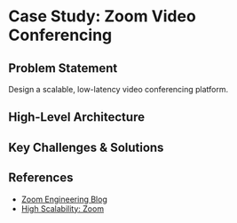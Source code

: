 # Case Study: Zoom Video Conferencing

## Problem Statement
Design a scalable, low-latency video conferencing platform.

## High-Level Architecture

## Key Challenges & Solutions

## References
- [Zoom Engineering Blog](https://medium.com/zoom-developer-blog)
- [High Scalability: Zoom](http://highscalability.com/blog/2020/4/13/zoom-architecture.html)
